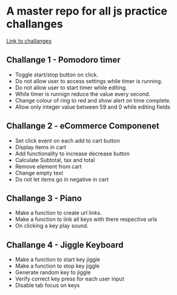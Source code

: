 # A master repo for all js practice challanges

[Link to challanges](https://tusharswaruptandon.github.io/caw-challanges/)

## Challange 1 - Pomodoro timer

-   Toggle start/stop button on click.
-   Do not allow user to access settings while timer is running.
-   Do not allow user to start timer while editing.
-   While timer is runnign reduce the value every second.
-   Change colour of ring to red and show alert on time complete.
-   Allow only integer value between 59 and 0 while editing fields

## Challange 2 - eCommerce Componenet

-   Set click event on each add to cart button
-   Display items in cart
-   Add functionality to increase decrease button
-   Calculate Subtotal, tax and total
-   Remove element from cart
-   Change empty text
-   Do not let items go in negative in cart

## Challange 3 - Piano

-   Make a function to create url links.
-   Make a function to link all keys with there respective urls
-   On clicking a key play sound.

## Challange 4 - Jiggle Keyboard

-   Make a function to start key jiggle
-   Make a function to stop key jiggle
-   Generate random key to jiggle
-   Verify correct key press for each user input
-   Disable tab focus on keys
